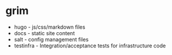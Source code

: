 # grim

- hugo - js/css/markdown files
- docs - static site content
- salt - config management files
- testinfra - Integration/acceptance tests for infrastructure code

